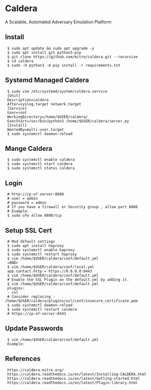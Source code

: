 Caldera
=====

A Scalable, Automated Adversary Emulation Platform

Install
--------

     $ sudo apt update && sudo apt upgrade -y
     $ sudo apt install git python3-pip
     $ git clone https://github.com/mitre/caldera.git --recursive 
     $ cd caldera 
     $ sudo -H python3 -m pip install -r requirements.txt

Systemd Managed Caldera
-----------------------

     $ sudo vim /etc/systemd/system/caldera.service
     [Unit]
     Description=caldera
     After=syslog.target network.target
     [Service]
     User=root
     WorkingDirectory=/home/$USER/caldera/
     ExecStart=/usr/bin/python3 /home/$USER/caldera/server.py 
     [Install]
     WantedBy=multi-user.target
     $ sudo systemctl daemon-reload

Mange Caldera
-------------

     $ sudo systemctl enable caldera
     $ sudo systemctl start caldera
     $ sudo systemctl status caldera

Login
-----

     # http://ip-of-server:8888 
     # user = admin
     # password = admin
     # If you have a firewall or Security group , allow port 8888
     # Example:
     $ sudo ufw allow 8888/tcp


Setup SSL Cert
--------------
    
     # Mod default settings 
     $ sudo apt install haproxy
     $ sudo systemctl enable haproxy
     $ sudo systemctl restart haproxy
     $ vim /home/$USER/caldera/conf/default.yml
     <AND>
     $ vim /home/$USER/caldera/conf/local.yml
     app.contact.http = https://0.0.0.0:8443
     $ vim /home/$USER/caldera/conf/default.yml
     # Enable the SSL Plugin on the default.yml by adding it.
     $ vim /home/$USER/caldera/conf/default.yml
     plugins:
     - ssl
     # Consider replacing - /home/$USER/caldera/plugins/ssl/conf/insecure_certificate.pem
     $ sudo systemctl daemon-reload
     $ sudo systemctl restart caldera
     # https://ip-of-server:8443

Update Passwords
----------------

     $ vim /home/$USER/caldera/conf/default.yml
     Example:


References
----------

     https://caldera.mitre.org/
     https://caldera.readthedocs.io/en/latest/Installing-CALDERA.html
     https://caldera.readthedocs.io/en/latest/Getting-started.html
     https://caldera.readthedocs.io/en/latest/Plugin-library.html
     